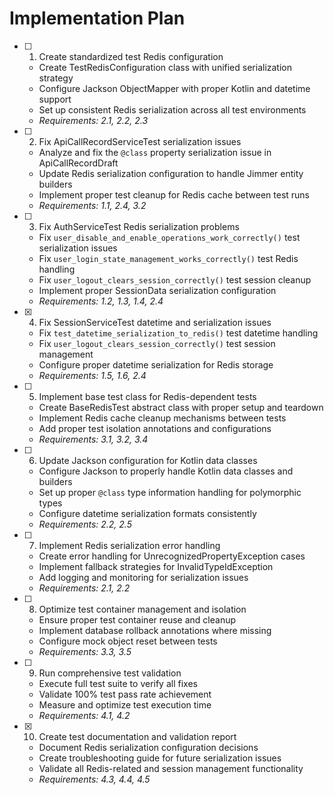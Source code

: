 # Implementation Plan

- [ ] 1. Create standardized test Redis configuration
  - Create TestRedisConfiguration class with unified serialization strategy
  - Configure Jackson ObjectMapper with proper Kotlin and datetime support
  - Set up consistent Redis serialization across all test environments
  - _Requirements: 2.1, 2.2, 2.3_

- [ ] 2. Fix ApiCallRecordServiceTest serialization issues
  - Analyze and fix the `@class` property serialization issue in ApiCallRecordDraft
  - Update Redis serialization configuration to handle Jimmer entity builders
  - Implement proper test cleanup for Redis cache between test runs
  - _Requirements: 1.1, 2.4, 3.2_

- [ ] 3. Fix AuthServiceTest Redis serialization problems
  - Fix `user_disable_and_enable_operations_work_correctly()` test serialization issues
  - Fix `user_login_state_management_works_correctly()` test Redis handling
  - Fix `user_logout_clears_session_correctly()` test session cleanup
  - Implement proper SessionData serialization configuration
  - _Requirements: 1.2, 1.3, 1.4, 2.4_

- [x] 4. Fix SessionServiceTest datetime and serialization issues
  - Fix `test_datetime_serialization_to_redis()` test datetime handling
  - Fix `user_logout_clears_session_correctly()` test session management
  - Configure proper datetime serialization for Redis storage
  - _Requirements: 1.5, 1.6, 2.4_

- [ ] 5. Implement base test class for Redis-dependent tests
  - Create BaseRedisTest abstract class with proper setup and teardown
  - Implement Redis cache cleanup mechanisms between tests
  - Add proper test isolation annotations and configurations
  - _Requirements: 3.1, 3.2, 3.4_

- [ ] 6. Update Jackson configuration for Kotlin data classes
  - Configure Jackson to properly handle Kotlin data classes and builders
  - Set up proper `@class` type information handling for polymorphic types
  - Configure datetime serialization formats consistently
  - _Requirements: 2.2, 2.5_

- [ ] 7. Implement Redis serialization error handling
  - Create error handling for UnrecognizedPropertyException cases
  - Implement fallback strategies for InvalidTypeIdException
  - Add logging and monitoring for serialization issues
  - _Requirements: 2.1, 2.2_

- [ ] 8. Optimize test container management and isolation
  - Ensure proper test container reuse and cleanup
  - Implement database rollback annotations where missing
  - Configure mock object reset between tests
  - _Requirements: 3.3, 3.5_

- [ ] 9. Run comprehensive test validation
  - Execute full test suite to verify all fixes
  - Validate 100% test pass rate achievement
  - Measure and optimize test execution time
  - _Requirements: 4.1, 4.2_

- [x] 10. Create test documentation and validation report
  - Document Redis serialization configuration decisions
  - Create troubleshooting guide for future serialization issues
  - Validate all Redis-related and session management functionality
  - _Requirements: 4.3, 4.4, 4.5_
